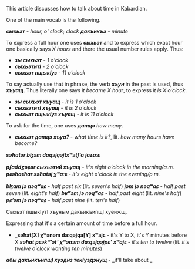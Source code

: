 This article discusses how to talk about time in Kabardian.

One of the main vocab is the following.

**_сыхьэт_** - _hour, o' clock_; _clock_
**_дакъикъэ_** - _minute_


To express a full hour one uses **_сыхьэт_** and to express which exact hour one basically says _X hours_ and there the usual number rules apply. Thus:
- **_зы сыхьэт_** - _1 o'clock_
- **_сыхьэтитI_** - _2 o'clock_
- **_сыхьэт пщыкIуз_** - _11 o'clock_

To say actually use that in phrase, the verb **_хъун_** in the past is used, thus **_хъуащ_**. Thus literally one says _it became X hour_, to express _it is X o'clock_.
- **_зы сыхьэт хъуащ_** - _it is 1 o'clock_
- **_сыхьэтитI хъуащ_** - _it is 2 o'clock_
- **_сыхьэт пщыкIуз хъуащ_** - _it is 11 o'clock_

To ask for the time, one uses **_дапщэ_** _how many_.
- **_сыхьэт дапщэ хъуа?_** - _what time is it?_, lit. _how many hours have become?_

**_səħatər bɮəm daqəjqəjtxʷətʃʼa jaʑaːɕ_**

**_pʃaddʒəʑər сыхьэтий хъуащ_** - _it's eight o'clock in the morning/a.m._
**_pɕəħaɕħar səħatəj χʷaːɕ_** - _it's eight o'clock in the evening/p.m._

**_bɮam jə nəqʷaɕ_** - _half past six_ (lit. _seven's half_)
**_jəm jə nəqʷaɕ_** - _half past seven_ (lit. _eight's half_)
**_bʁʷəm jə nəqʷaɕ_** - _half past eight_ (lit. _nine's half_)
**_pɕʼəm jə nəqʷaɕ_** - _half past nine_ (lit. _ten's half_)

Сыхьэт пщыкӀутӀ хъуным дакъикъипщӀ хуеижщ.

Expressing that it's a certain amount of time before a full hour.
- **_səħat[X] χʷənəm daːqəjqa[Y] xʷajɕ** - it's Y to X, it's Y minutes before X
**_səħat pɕəkʷʼətʼ χʷənəm daːqəjqəjpɕʼ xʷajɕ_** - _it's ten to twelve_ (lit. _it's twelve o'clock wanting ten minutes_)


**_абы дакъикъипщI хуэдиз текIуэдэнущ_** - _it'll take about _